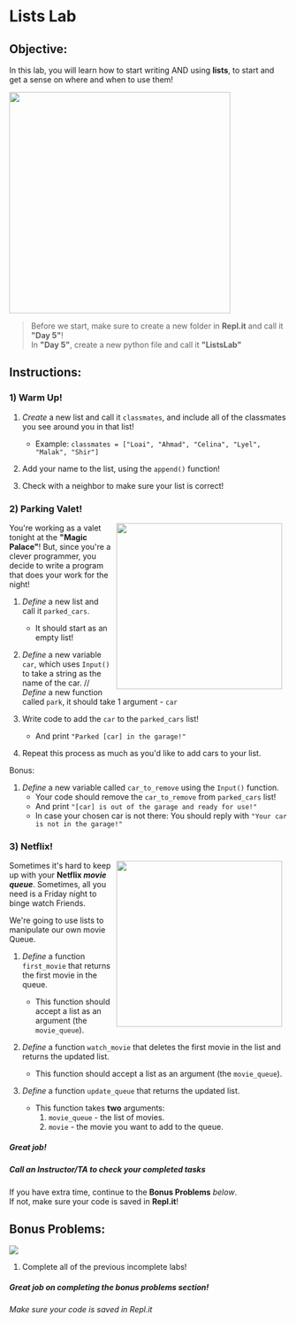 # Lists Lab

## Objective: 
In this lab, you will learn how to start writing AND using **lists**, to start and get a sense on where and when to use them!





<img src="https://mikeanthony.me/wp-content/uploads/2021/09/Grocery-list-1.jpg" width="400">




> Before we start, make sure to create a new folder in **Repl.it** and call it **"Day 5"**!  
> In **"Day 5"**, create a new python file and call it **"ListsLab"**


## Instructions:

### 1) Warm Up!
1. *Create* a new list and call it `classmates`, and include all of the classmates you see around you in that list!
    - Example: `classmates = ["Loai", "Ahmad", "Celina", "Lyel", "Malak", "Shir"]`

2. Add your name to the list, using the `append()` function!

3. Check with a neighbor to make sure your list is correct!


### 2) Parking Valet!
<img src="https://media2.giphy.com/media/26tk0T3cxwc4yFvK8/source.gif" align="right" hspace="10" width="300">


You're working as a valet tonight at the **"Magic Palace"**! But, since you're a clever programmer, you decide to write a program that does your work for the night!  

1. *Define* a new list and call it `parked_cars`.
    - It should start as an empty list!

2. *Define* a new variable `car`, which uses `Input()` to take a string as the name of the car.
// *Define* a new function called `park`, it should take 1 argument - `car`

3. Write code to add the `car` to the `parked_cars` list!
    - And print `"Parked [car] in the garage!"`
    
4. Repeat this process as much as you'd like to add cars to your list.

Bonus:
1. *Define* a new variable called `car_to_remove` using the `Input()` function.
    - Your code should remove the `car_to_remove` from `parked_cars` list!
    - And print `"[car] is out of the garage and ready for use!"`
    - In case your chosen car is not there: You should reply with `"Your car is not in the garage!"`


### 3) Netflix!

<img src="https://s3.amazonaws.com/after-school-assets/netflix-queue.jpg" align="right" hspace="10" width="300">

Sometimes it's hard to keep up with your **Netflix *movie queue***. Sometimes, all you need is a Friday night to binge watch Friends.

We're going to use lists to manipulate our own movie Queue.


1. *Define* a function `first_movie` that returns the first movie in the queue. 
    - This function should accept a list as an argument (the `movie_queue`).


2. *Define* a function `watch_movie` that deletes the first movie in the list and returns the updated list.
    - This function should accept a list as an argument (the `movie_queue`).

3. *Define* a function `update_queue` that returns the updated list. 
    - This function takes **two** arguments:
        1. `movie_queue` - the list of movies.
        2. `movie` - the movie you want to add to the queue.


##### Great job!
##### Call an Instructor/TA to check your completed tasks
 

If you have extra time, continue to the **Bonus Problems** *below*.  
If not, make sure your code is saved in **Repl.it**!







## Bonus Problems:
[![](https://camo.githubusercontent.com/2f9feb41e6febba197c32171bba0924fe0b0123a/687474703a2f2f312e62702e626c6f6773706f742e636f6d2f2d4844492d58694c697264382f546f614a736568535930492f414141414141414142736f2f5848584f555f71444b336b2f73313630302f506172726f742b46756e6e792b50696374757265735f312e6a7067)]()

1. Complete all of the previous incomplete labs!


##### Great job on completing the bonus problems section!  
###### Make sure your code is saved in Repl.it


